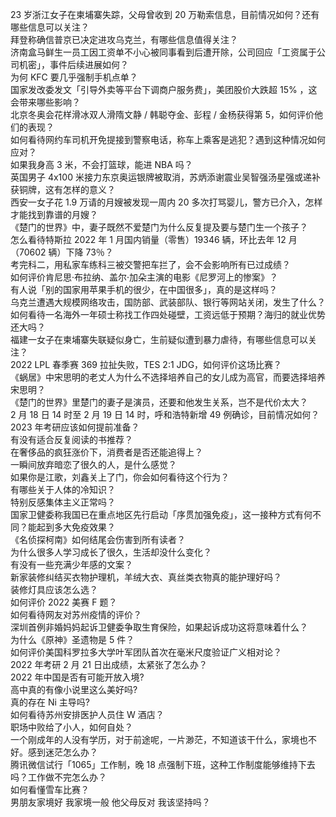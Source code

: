 23 岁浙江女子在柬埔寨失踪，父母曾收到 20 万勒索信息，目前情况如何？还有哪些信息可以关注？  
拜登称确信普京已决定进攻乌克兰，有哪些信息值得关注？  
济南盒马鲜生一员工因工资单不小心被同事看到后遭开除，公司回应「工资属于公司机密」，事件后续进展如何？  
为何 KFC 要几乎强制手机点单？  
国家发改委发文「引导外卖等平台下调商户服务费」，美团股价大跌超  15% ，这会带来哪些影响？  
北京冬奥会花样滑冰双人滑隋文静 / 韩聪夺金、彭程 / 金杨获得第 5，如何评价他们的表现？  
如何看待网约车司机开免提接到警察电话，称车上乘客是逃犯？遇到这种情况如何应对？  
如果我身高 3 米，不会打篮球，能进 NBA 吗？  
英国男子 4x100 米接力东京奥运银牌被取消，苏炳添谢震业吴智强汤星强或递补获铜牌，这有怎样的意义？  
西安一女子花 1.9 万请的月嫂被发现一周内 20 多次打骂婴儿，警方已介入，怎样才能找到靠谱的月嫂？  
《楚门的世界》中，妻子既然不爱楚门为什么反复提及要与楚门生一个孩子？  
怎么看待特斯拉 2022 年 1 月国内销量（零售）19346 辆，环比去年 12 月（70602 辆）下降 73％？  
考完科二，用私家车练科三被交警把车拦了，会不会影响所有已过成绩？  
如何评价肯尼思·布拉纳、盖尔·加朵主演的电影《尼罗河上的惨案》？  
有人说「别的国家用苹果手机的很少，在中国很多」，真的是这样吗？  
乌克兰遭遇大规模网络攻击，国防部、武装部队、银行等网站关闭，发生了什么？  
如何看待一名海外一年硕士称找工作四处碰壁，工资远低于预期？海归的就业优势还大吗？  
福建一女子在柬埔寨失联疑似身亡，生前疑似遭到暴力虐待，有哪些信息可以关注？  
2022 LPL 春季赛 369 拉扯失败，TES 2:1 JDG，如何评价这场比赛？  
《蜗居》中宋思明的老丈人为什么不选择培养自己的女儿成为高官，而要选择培养宋思明？  
《楚门的世界》里楚门的妻子是演员，还要和他发生关系，岂不是代价太大？  
2 月 18 日 14 时至 2 月 19 日 14 时，呼和浩特新增 49 例确诊，目前情况如何？  
2023 年考研应该如何提前准备？  
有没有适合反复阅读的书推荐？  
在奢侈品的疯狂涨价下，消费者是否还能追得上？  
一瞬间放弃暗恋了很久的人，是什么感觉？  
如果你是江歌，刘鑫关上了门，你会如何看待这个行为？  
有哪些关于人体的冷知识？  
特别反感集体主义正常吗？  
国家卫健委称我国已在重点地区先行启动「序贯加强免疫」，这一接种方式有何不同？能起到多大免疫效果？  
《名侦探柯南》如何结尾会伤害到所有读者？  
为什么很多人学习成长了很久，生活却没什么变化？  
有没有一些充满少年感的文案？  
新家装修纠结买衣物护理机，羊绒大衣、真丝类衣物真的能护理好吗？  
装修灯具应该怎么选？  
如何评价 2022 美赛 F 题？  
如何看待网友对苏州疫情的评价？  
深圳首例非婚妈妈起诉卫健委争取生育保险，如果起诉成功这将意味着什么？  
为什么《原神》圣遗物是 5 件？  
如何评价美国科罗拉多大学叶军团队首次在毫米尺度验证广义相对论？  
2022 年考研 2 月 21 日出成绩，太紧张了怎么办？  
2022 年中国是否有可能开放入境?  
高中真的有像小说里这么美好吗?  
真的存在 Ni 主导吗?  
如何看待苏州安排医护人员住 W 酒店？  
职场中败给了小人，如何自处？  
一个刚成年的人没有学历，对于前途呢，一片渺茫，不知道该干什么，家境也不好。感到迷茫怎么办？  
腾讯微信试行「1065」工作制，晚 18 点强制下班，这种工作制度能够维持下去吗？工作做不完怎么办？  
如何看懂雪车比赛？  
男朋友家境好 我家境一般 他父母反对 我该坚持吗？  
